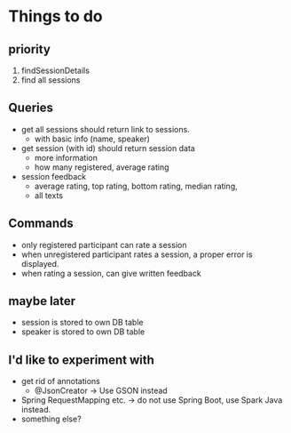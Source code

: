 # Things to do

## priority

 1) findSessionDetails
 2) find all sessions

## Queries

 * get all sessions should return link to sessions.
     * with basic info (name, speaker)
 * get session (with id) should return session data
     * more information
     * how many registered, average rating
 * session feedback
     * average rating, top rating, bottom rating, median rating,
     * all texts
 
## Commands

 * only registered participant can rate a session
 * when unregistered participant rates a session, 
   a proper error is displayed.
 * when rating a session, can give written feedback
 
## maybe later

 * session is stored to own DB table
 * speaker is stored to own DB table

## I'd like to experiment with

 * get rid of annotations
     * @JsonCreator -> Use GSON instead
 * Spring RequestMapping etc. -> do not use Spring Boot, 
   use Spark Java instead.
 * something else?
